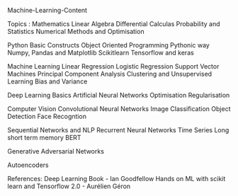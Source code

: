 Machine-Learning-Content

Topics :
Mathematics
    Linear Algebra
    Differential Calculas
    Probability and Statistics
    Numerical Methods and Optimisation

Python
    Basic Constructs
    Object Oriented Programming
    Pythonic way
    Numpy, Pandas and Matplotlib
    Scikitlearn
    Tensorflow and keras

Machine Learning
    Linear Regression
    Logistic Regression
    Support Vector Machines
    Principal Component Analysis
    Clustering and Unsupervised Learning
    Bias and Variance

Deep Learning Basics
    Artificial Neural Networks
    Optimisation 
    Regularisation

Computer Vision
    Convolutional Neural Networks
    Image Classification
    Object Detection
    Face Recogntion

Sequential Networks and NLP
    Recurrent Neural Networks
    Time Series
    Long short term memory
    BERT

Generative Adversarial Networks

Autoencoders

References:
Deep Learning Book - Ian Goodfellow
Hands on ML with scikit learn and Tensorflow 2.0 - Aurélien Géron